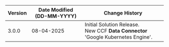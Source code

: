| **Version** | **Date Modified (DD-MM-YYYY)** | **Change History**                          |
|-------------|--------------------------------|---------------------------------------------|
| 3.0.0       | 08-04-2025                     | Initial Solution Release.<br/>New CCF **Data Connector** 'Google Kubernetes Engine'.  |